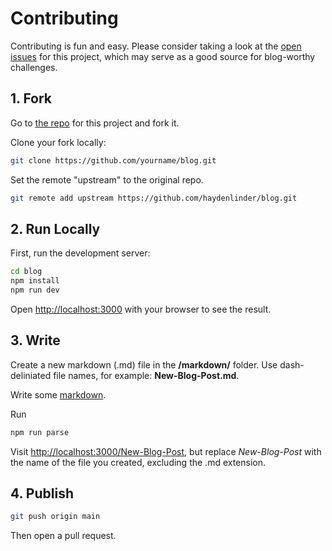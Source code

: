 # Contributing

Contributing is fun and easy. Please consider taking a look at the [open issues](https://github.com/haydenlinder/blog/issues) for this project, which may serve as a good source for blog-worthy challenges.

## 1. Fork

Go to [the repo](https://github.com/haydenlinder/blog) for this project and fork it.

Clone your fork locally:
```bash
git clone https://github.com/yourname/blog.git
```
Set the remote "upstream" to the original repo.
```bash
git remote add upstream https://github.com/haydenlinder/blog.git
```

## 2. Run Locally
First, run the development server:

```bash
cd blog
npm install
npm run dev
```

Open [http://localhost:3000](http://localhost:3000) with your browser to see the result.

## 3. Write

Create a new markdown (.md) file in the **/markdown/** folder. Use dash-deliniated file names, for example: **New-Blog-Post.md**.

Write some [markdown](https://github.com/adam-p/markdown-here/wiki/Markdown-Cheatsheet).

Run 
```bash
npm run parse
```

Visit [http://localhost:3000/New-Blog-Post](http://localhost:3000/New-Blog-Post), but replace *New-Blog-Post* with the name of the file you created, excluding the .md extension.

## 4. Publish
```bash
git push origin main
```
Then open a pull request.